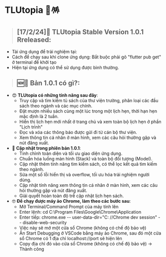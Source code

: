 # TLUtopia 🎏🪅
> ## [17/2/24]📱 TLUtopia Stable Version 1.0.1 Rreleased:
- Tải ứng dụng để trải nghiệm tại: 
- Cách để chạy sau khi clone ứng dụng: Bắt buộc phải gõ "flutter pub get" ở terminal để khởi tạo
- Hiện tại ứng dụng có thể sử dụng được bình thường.

> ## 🆕🎏 Bản 1.0.1 có gì?:
- 😍 **TLUtopia có những tính năng sau đây**:
  + Truy cập và tìm kiếm tủ sách của thư viện trường, phân loại các đầu sách theo ngành và các mục chính.
  + Đặt mượn nhiều sách cùng một lúc trong một lịch hẹn, thời hạn hẹn mặc định là 2 tuần.
  + Hiển thị lịch hẹn mới nhất ở trang chủ và xem toàn bộ lịch hẹn ở phần "Lịch trình"
  + Đọc và xóa các thông báo được gửi đi từ cán bộ thư viện.
  + Xem thông tin cá nhân ở màn hình, xem các câu hỏi thường gặp và nút đăng xuất.
- 🥳 **Cập nhật trong phiên bản 1.0.1**:
  + Tinh chỉnh toàn diện và tối ưu giao diện ứng dụng.
  + Chuẩn hóa luồng màn hình (Stack) và toàn bộ đối tượng (Model).
  + Cập nhật thêm tính năng tìm kiếm sách, có thể lọc kết quả tìm kiếm theo ngành.
  + Sửa một số lỗi hiển thị và overflow, tối ưu hóa trải nghiệm người dùng.
  + Cập nhật tính năng xem thông tin cá nhân ở màn hình, xem các câu hỏi thường gặp và nút đăng xuất.
  + Giải quyết hoàn toàn độ trễ cập nhật lịch hẹn sách.
- 🤓 **Để chạy được máy ảo Chrome, làm theo các bước sau**:
  + Mở Terminal/Command Prompt của máy tính lên
  + Enter lệnh: cd C:\Program Files\Google\Chrome\Application
  + Enter tiếp: chrome.exe -- user-data-dir="C: //Chrome dev session" -- disable-web-security
  + Việc này sẽ mở một cửa sổ Chrome (không có chế độ bảo vệ)
  + Ấn Start Debugging ở VSCode bằng máy ảo Chrome, sau đó một cửa sổ Chrome có 1 địa chỉ localhost://port sẽ hiện lên
  + Copy địa chỉ đó vào cửa sổ Chrome (không có chế độ bảo vệ) -> Thành công
